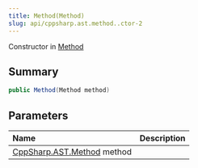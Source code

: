 ```yaml
---
title: Method(Method)
slug: api/cppsharp.ast.method..ctor-2
---
```

Constructor in [Method](/api/cppsharp/ast/method)

## Summary



```csharp
public Method(Method method)
```

## Parameters

|Name|Description|
|:---|:---|
|[CppSharp.AST.Method](/api/cppsharp/ast/method) method||

